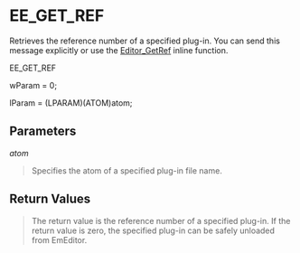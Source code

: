 # EE\_GET\_REF

Retrieves the reference number of a specified plug-in. You can send this
message explicitly or use the
[Editor\_GetRef](../macro/editor_getref) inline function.

EE\_GET\_REF

wParam = 0;

lParam = (LPARAM)(ATOM)atom;

## Parameters

_atom_

> Specifies the atom of a specified plug-in file name.

## Return Values

> The return value is the reference number of a specified plug-in. If the
> return value is zero, the specified plug-in can be safely unloaded from
> EmEditor.